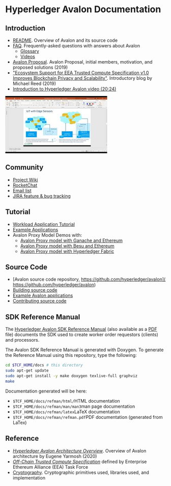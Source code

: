 <!--
Licensed under Creative Commons Attribution 4.0 International License
https://creativecommons.org/licenses/by/4.0/
-->
# Hyperledger Avalon Documentation

## Introduction
* [README](../README.md). Overview of Avalon and its source code
* [FAQ](./FAQ.rst). Frequently-asked questions with answers about Avalon
  * [Glossary](./FAQ.rst#glossary)
  * [Videos](./FAQ.rst#videos)
* [Avalon Proposal](
  https://wiki.hyperledger.org/pages/viewpage.action?pageId=16324764).
  Avalon Proposal, initial members, motivation, and proposed solutions
  (2019)
* ["Ecosystem Support for EEA Trusted Compute Specification v1.0 Improves
  Blockchain Privacy and Scalability"](
  https://software.intel.com/en-us/articles/ecosystem-support-for-eea-trusted-compute-specification-v10-improves-blockchain-privacy-and).
  Introductory blog by Michael Reed (2019)
* [Introduction to Hyperledger Avalon video (20:24)](
  https://youtu.be/YRXfzHzJVaU)

[![Introduction to Hyperledger Avalon video](../images/screenshot-introduction-to-hyperledger-avalon.jpg)](https://youtu.be/YRXfzHzJVaU)

## Community
* [Project Wiki](https://wiki.hyperledger.org/display/avalon/Hyperledger+Avalon)
* [RocketChat](https://chat.hyperledger.org/channel/avalon)
* [Email list](https://lists.hyperledger.org/g/avalon)
* [JIRA feature & bug tracking](
  https://jira.hyperledger.org/secure/RapidBoard.jspa?rapidView=241&view=planning.nodetail)

## Tutorial
* [Workload Application Tutorial](./workload-tutorial/)
* [Example Applications](../examples/apps/)
* Avalon Proxy Model Demos with:
  * [Avalon Proxy model with Ganache and Ethereum](./TestingGanacheProxyModel.rst)
  * [Avalon Proxy model with Besu and Ethereum](./TestingBesuProxyModel.rst)
  * [Avalon Proxy model with Hyperledger Fabric](./TestingFabricProxyModel.rst)

## Source Code
* [Avalon source code repository, https://github.com/hyperledger/avalon](
  https://github.com/hyperledger/avalon)
* [Building source code](../BUILD.md)
* [Example Avalon applications](../examples/apps/)
* [Contributing source code](../CONTRIBUTING.md)

## SDK Reference Manual
The
[Hyperledger Avalon SDK Reference Manual](https://hyperledger.github.io/avalon/)
(also available as a [PDF](https://hyperledger.github.io/avalon/refman.pdf)
file)
documents the SDK used to
create worker order requestors (clients) and processors.

The Avalon SDK Reference Manual is generated with Doxygen.
To generate the Reference Manual using this repository, type the following:
```bash
cd $TCF_HOME/docs # this directory
sudo apt-get update
sudo apt-get install -y make doxygen texlive-full graphviz
make
```

Documentation generated will be here:
* ``$TCF_HOME/docs/refman/html/``HTML documentation
* ``$TCF_HOME/docs/refman/man/man3``man page documentation
* ``$TCF_HOME/docs/refman/latex``LaTeX documentation
* ``$TCF_HOME/docs/refman/refman.pdf``PDF documentation (generated from LaTex)



## Reference
* [_Hyperledger Avalon Architecture Overview_](
  https://github.com/hyperledger/avalon/blob/master/docs//avalon-arch.pdf).
  Overview of Avalon architecture by Eugene Yarmosh (2020)
* [ _Off-Chain Trusted Compute Specification_](
  https://entethalliance.github.io/trusted-computing/spec.html)
  defined by Enterprise Ethereum Alliance (EEA) Task Force
* [Cryptography](../common/cpp/crypto/README.md). Cryptographic primitives
  used, libraries used, and implementation
